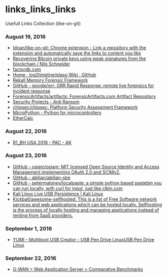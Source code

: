 # links_links_links
Usefull Links Collection  (like-on-git)

### August 19, 2016
- [Idnan/like-on-git: Chrome extension - Link a repository with the extension and automatically save the links to content you like](https://github.com/Idnan/like-on-git) 
- [Recovering Bitcoin private keys using weak signatures from the blockchain / Nils Schneider](http://www.nilsschneider.net/2013/01/28/recovering-bitcoin-private-keys.html) 
- [factordb.com](http://factordb.com/) 
- [Home · log2timeline/plaso Wiki · GitHub](https://github.com/log2timeline/plaso/wiki) 
- [Rekall Memory Forensic Framework](http://www.rekall-forensic.com/) 
- [GitHub - google/grr: GRR Rapid Response: remote live forensics for incident response](https://github.com/google/grr) 
- [ForensicArtifacts/artifacts: ForensicArtifacts.com Artifact Repository](https://github.com/ForensicArtifacts/artifacts) 
- [Security Projects - Anti Ransom](http://www.security-projects.com/?Anti_Ransom) 
- [chipsec/chipsec: Platform Security Assessment Framework](https://github.com/chipsec/chipsec) 
- [MicroPython - Python for microcontrollers](https://micropython.org/) 
- [EtherCalc](https://ethercalc.net/) 

### August 22, 2016
- [R1_BH USA 2016 - PAC - AK](https://www.blackhat.com/docs/us-16/materials/us-16-Kotler-Crippling-HTTPS-With-Unholy-PAC.pdf) 

### August 23, 2016
- [GitHub - osiam/osiam: MIT licensed Open Source Identity and Access Management implementing OAuth 2.0 and SCIMv2.](https://github.com/osiam/osiam) 
- [GitHub - abilian/abilian-sbe](https://github.com/abilian/abilian-sbe) 
- [GitHub - petermaloney/localpaste: a simple python based pastebin you can run locally, with curl for input, just like clbin.com](https://github.com/petermaloney/localpaste) 
- [Kali Linux Live USB Persistence | Kali Linux](http://docs.kali.org/downloading/kali-linux-live-usb-persistence) 
- [Kickball/awesome-selfhosted: This is a list of Free Software network services and web applications which can be hosted locally. Selfhosting is the process of locally hosting and managing applications instead of renting from SaaS providers.](https://github.com/Kickball/awesome-selfhosted) 

### September 1, 2016
- [YUMI - Multiboot USB Creator - USB Pen Drive LinuxUSB Pen Drive Linux](http://www.pendrivelinux.com/yumi-multiboot-usb-creator/) 

### September 22, 2016
- [G-WAN > Web Application Server > Comparative Benchmarks](http://gwan.com/benchmark) 
